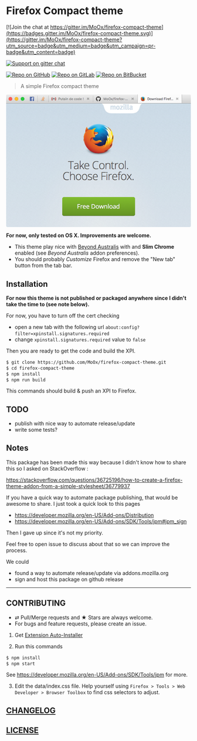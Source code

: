 # Firefox Compact theme

[![Join the chat at https://gitter.im/MoOx/firefox-compact-theme](https://badges.gitter.im/MoOx/firefox-compact-theme.svg)](https://gitter.im/MoOx/firefox-compact-theme?utm_source=badge&utm_medium=badge&utm_campaign=pr-badge&utm_content=badge)

[![Support on gitter chat](https://img.shields.io/badge/support-gitter%20chat-E40255.svg)](https://gitter.im/MoOx/firefox-compact-theme)

[![Repo on GitHub](https://img.shields.io/badge/repo-GitHub-3D76C2.svg)](https://github.com/MoOx/firefox-compact-theme)
[![Repo on GitLab](https://img.shields.io/badge/repo-GitLab-6C488A.svg)](https://gitlab.com/MoOx/firefox-compact-theme)
[![Repo on BitBucket](https://img.shields.io/badge/repo-BitBucket-1F5081.svg)](https://bitbucket.org/MoOx/firefox-compact-theme)

> A simple Firefox compact theme

<img src="screenshot.png" align="center" />

**For now, only tested on OS X. Improvements are welcome.**

- This theme play nice with
[Beyond Australis](https://addons.mozilla.org/en-US/firefox/addon/the-fox-only-better/)
with and **Slim Chrome** enabled (see *Beyond Australis* addon preferences).
- You should probably _Customize_ Firefox and remove the "New tab" button from the tab bar.

## Installation

**For now this theme is not published or packaged anywhere since I didn't take
the time to (see note below).**

For now, you have to turn off the cert checking
- open a new tab with the following url
  ``about:config?filter=xpinstall.signatures.required``
- change `xpinstall.signatures.required` value to ``false``

Then you are ready to get the code and build the XPI.

```clone
$ git clone https://github.com/MoOx/firefox-compact-theme.git
$ cd firefox-compact-theme
$ npm install
$ npm run build
```

This commands should build & push an XPI to Firefox.

## TODO

- publish with nice way to automate release/update
- write some tests?

## Notes

This package has been made this way because I didn't know how to share this
so I asked on StackOverflow :

https://stackoverflow.com/questions/36725196/how-to-create-a-firefox-theme-addon-from-a-simple-stylesheet/36779937

If you have a quick way to automate package publishing, that would be awesome
to share. I just took a quick look to this pages
- https://developer.mozilla.org/en-US/Add-ons/Distribution
- https://developer.mozilla.org/en-US/Add-ons/SDK/Tools/jpm#jpm_sign

Then I gave up since it's not my priority.

Feel free to open issue to discuss about that so we can improve the process.

We could
- found a way to automate release/update via addons.mozilla.org
- sign and host this package on github release

---

## CONTRIBUTING

* ⇄ Pull/Merge requests and ★ Stars are always welcome.
* For bugs and feature requests, please create an issue.


1. Get [Extension Auto-Installer](https://addons.mozilla.org/en-US/firefox/addon/autoinstaller/)

2. Run this commands

  ```console
  $ npm install
  $ npm start
  ```

See https://developer.mozilla.org/en-US/Add-ons/SDK/Tools/jpm for more.

3. Edit the data/index.css file.
  Help yourself using `Firefox > Tools > Web Developer > Browser Toolbox` to
  find css selectors to adjust.

## [CHANGELOG](CHANGELOG.md)

## [LICENSE](LICENSE)
